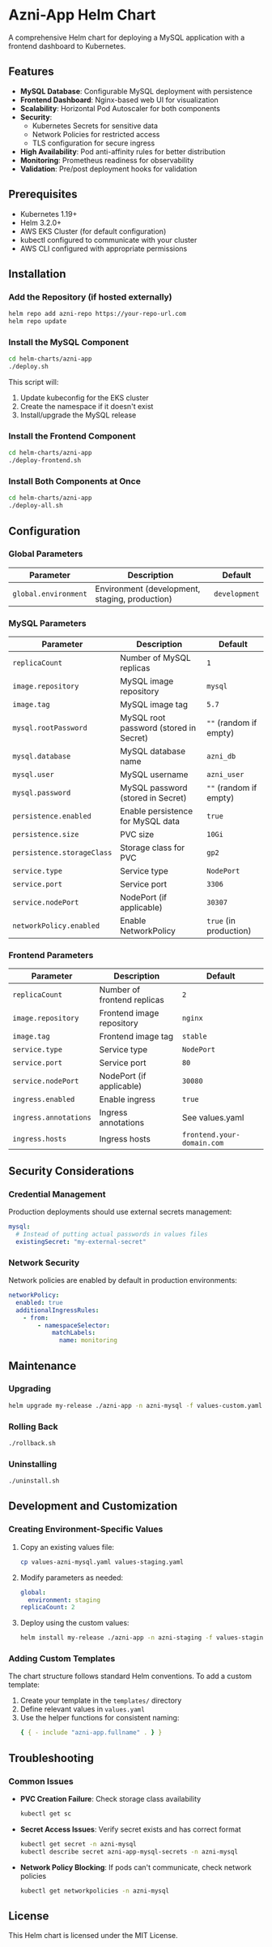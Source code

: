 # Azni-App Helm Chart

A comprehensive Helm chart for deploying a MySQL application with a frontend dashboard to Kubernetes.

## Features

- **MySQL Database**: Configurable MySQL deployment with persistence
- **Frontend Dashboard**: Nginx-based web UI for visualization
- **Scalability**: Horizontal Pod Autoscaler for both components
- **Security**:
  - Kubernetes Secrets for sensitive data
  - Network Policies for restricted access
  - TLS configuration for secure ingress
- **High Availability**: Pod anti-affinity rules for better distribution
- **Monitoring**: Prometheus readiness for observability
- **Validation**: Pre/post deployment hooks for validation

## Prerequisites

- Kubernetes 1.19+
- Helm 3.2.0+
- AWS EKS Cluster (for default configuration)
- kubectl configured to communicate with your cluster
- AWS CLI configured with appropriate permissions

## Installation

### Add the Repository (if hosted externally)

```bash
helm repo add azni-repo https://your-repo-url.com
helm repo update
```

### Install the MySQL Component

```bash
cd helm-charts/azni-app
./deploy.sh
```

This script will:

1. Update kubeconfig for the EKS cluster
2. Create the namespace if it doesn't exist
3. Install/upgrade the MySQL release

### Install the Frontend Component

```bash
cd helm-charts/azni-app
./deploy-frontend.sh
```

### Install Both Components at Once

```bash
cd helm-charts/azni-app
./deploy-all.sh
```

## Configuration

### Global Parameters

| Parameter            | Description                                    | Default       |
| -------------------- | ---------------------------------------------- | ------------- |
| `global.environment` | Environment (development, staging, production) | `development` |

### MySQL Parameters

| Parameter                  | Description                            | Default                |
| -------------------------- | -------------------------------------- | ---------------------- |
| `replicaCount`             | Number of MySQL replicas               | `1`                    |
| `image.repository`         | MySQL image repository                 | `mysql`                |
| `image.tag`                | MySQL image tag                        | `5.7`                  |
| `mysql.rootPassword`       | MySQL root password (stored in Secret) | `""` (random if empty) |
| `mysql.database`           | MySQL database name                    | `azni_db`              |
| `mysql.user`               | MySQL username                         | `azni_user`            |
| `mysql.password`           | MySQL password (stored in Secret)      | `""` (random if empty) |
| `persistence.enabled`      | Enable persistence for MySQL data      | `true`                 |
| `persistence.size`         | PVC size                               | `10Gi`                 |
| `persistence.storageClass` | Storage class for PVC                  | `gp2`                  |
| `service.type`             | Service type                           | `NodePort`             |
| `service.port`             | Service port                           | `3306`                 |
| `service.nodePort`         | NodePort (if applicable)               | `30307`                |
| `networkPolicy.enabled`    | Enable NetworkPolicy                   | `true` (in production) |

### Frontend Parameters

| Parameter             | Description                 | Default                    |
| --------------------- | --------------------------- | -------------------------- |
| `replicaCount`        | Number of frontend replicas | `2`                        |
| `image.repository`    | Frontend image repository   | `nginx`                    |
| `image.tag`           | Frontend image tag          | `stable`                   |
| `service.type`        | Service type                | `NodePort`                 |
| `service.port`        | Service port                | `80`                       |
| `service.nodePort`    | NodePort (if applicable)    | `30080`                    |
| `ingress.enabled`     | Enable ingress              | `true`                     |
| `ingress.annotations` | Ingress annotations         | See values.yaml            |
| `ingress.hosts`       | Ingress hosts               | `frontend.your-domain.com` |

## Security Considerations

### Credential Management

Production deployments should use external secrets management:

```yaml
mysql:
  # Instead of putting actual passwords in values files
  existingSecret: "my-external-secret"
```

### Network Security

Network policies are enabled by default in production environments:

```yaml
networkPolicy:
  enabled: true
  additionalIngressRules:
    - from:
        - namespaceSelector:
            matchLabels:
              name: monitoring
```

## Maintenance

### Upgrading

```bash
helm upgrade my-release ./azni-app -n azni-mysql -f values-custom.yaml
```

### Rolling Back

```bash
./rollback.sh
```

### Uninstalling

```bash
./uninstall.sh
```

## Development and Customization

### Creating Environment-Specific Values

1. Copy an existing values file:

   ```bash
   cp values-azni-mysql.yaml values-staging.yaml
   ```

2. Modify parameters as needed:

   ```yaml
   global:
     environment: staging
   replicaCount: 2
   ```

3. Deploy using the custom values:
   ```bash
   helm install my-release ./azni-app -n azni-staging -f values-staging.yaml
   ```

### Adding Custom Templates

The chart structure follows standard Helm conventions. To add a custom template:

1. Create your template in the `templates/` directory
2. Define relevant values in `values.yaml`
3. Use the helper functions for consistent naming:
   ```yaml
   { { - include "azni-app.fullname" . } }
   ```

## Troubleshooting

### Common Issues

- **PVC Creation Failure**: Check storage class availability

  ```bash
  kubectl get sc
  ```

- **Secret Access Issues**: Verify secret exists and has correct format

  ```bash
  kubectl get secret -n azni-mysql
  kubectl describe secret azni-app-mysql-secrets -n azni-mysql
  ```

- **Network Policy Blocking**: If pods can't communicate, check network policies
  ```bash
  kubectl get networkpolicies -n azni-mysql
  ```

## License

This Helm chart is licensed under the MIT License.
